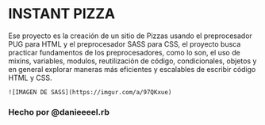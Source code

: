 # INSTANT PIZZA
Ese proyecto es la creación de un sitio de Pizzas usando el preprocesador PUG para HTML y el preprocesador SASS para CSS, el proyecto busca practicar fundamentos de los preprocesadores, como lo son, el uso de mixins, variables, modulos, reutilización de código, condicionales, objetos y en general explorar maneras más eficientes y escalables de escribir código HTML y CSS.

    ![IMAGEN DE SASS](https://imgur.com/a/97QKxue)

### Hecho por @danieeeel.rb